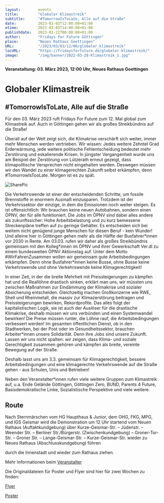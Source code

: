 ```yaml
---
layout:        events
title:         "Globaler Klimastreik"
subtitle:      "#TomorrowIsToLate, Alle auf die Straße"
date:          2023-03-03T12:00:00+01:00
etime:         2023-03-03T14:00:00+01:00
publishdate:   2023-02-22T00:00:00+01:00
author:        "Fridays for Future Göttingen"
place:         "Neues Rathaus Goettingen"
URL:           "/2023/03/03/12/00/globaler_klimastreik"
locURL:        "https://fridaysforfuture.de/globaler-klimastreik/"
image:         "/img/banner/2022-03-28-Klimastreik_1.jpg"
---
```


**Veranstaltung: 03. März 2023, 12:00 Uhr, Neues Rathaus Goettingen**

Globaler Klimastreik
===========

\#TomorrowIsToLate, Alle auf die Straße
-----------
Für den 03. März 2023 ruft Fridays For Future zum 12. Mal global zum Klimastreik auf. Auch in Göttingen gehen wir als großes Streikbündnis auf die Straße!

Überall auf der Welt zeigt sich, die Klimakrise verschärft sich weiter, immer mehr Menschen werden vertrieben. Wir wissen: Jedes weitere Zehntel Grad Erderwärmung, jede weitere politische Fehlentscheidung bedeutet mehr Zerstörung und eskalierende Krisen. In jüngster Vergangenheit wurde uns am Beispiel der Zerstörung von Lützerath erneut gezeigt, dass klimapolitische Versprechen nicht eingehalten werden. Deswegen müssen wir den Wandel zu einer klimagerechten Zukunft selbst erkämpfen, denn #TomorrowIsTooLate. Morgen ist es zu spät.

![SharePic](/img/event/2023-03-03-Sharepic_Klimastreik.png)

Die Verkehrswende ist einer der entscheidenden Schritte, um fossile Brennstoffe in enormem Ausmaß einzusparen. Trotzdem ist der Verkehrssektor der einzige, in dem die Emissionen noch weiter steigen. Es ist offensichtlich: Wir brauchen keine neuen Autobahnen, sondern einen ÖPNV, der für alle funktioniert. Die Jobs im ÖPNV sind dabei alles andere als zukunftssicher: Hohe Arbeitsbelastung und zu kurz bemessene Streckenpläne treffen auf zu geringe Gehälter. Es entscheiden sich bei weitem nicht genügend junge Menschen für diesen Beruf - kein Wunder! Und alleine hier in Göttingen gehen mehr als die Hälfte der
Busfahrer\*innen vor 2030 in Rente. Am 03.03. rufen wir daher als großes Streikbündnis gemeinsam mit den
Kolleg\*innen im ÖPNV und ihrer Gewerkschaft Ver.di zu einem bundesweiten ÖPNV Aktionstag auf. Unter dem Motto #WirFahrenZusammen wollen wir gemeinsam gute Arbeitsbedingungen erkämpfen. Denn ohne
Busfahrer\*innen keine Busse, ohne Busse keine Verkehrswende und ohne Verkehrswende keine Klimagerechtigkeit!

In einer Zeit, in der die breite Mehrheit mit Preissteigerungen zu kämpfen hat und die Reallöhne drastisch sinken, erklärt man uns, wir müssten uns zwischen Maßnahmen zur Eindämmung der Klimakrise und sozialer Absicherung entscheiden. Gleichzeitig machen Großkonzerne wie RWE, Shell und Rheinmetall, die massiv zur Klimazerstörung beitragen und Preissteigerungen bewirken, Rekordprofite. Das alles folgt der kapitalistischen Logik, sie ist auch der Auslöser für die drastische Klimakrise, deshalb müssen wir uns verbünden und einen Systemwandel bewirken! Die Preise müssen runter, die Löhne rauf, die Arbeitsbedingungen verbessert werden! Im gesamten öffentlichen Dienst, ob in den Stadtwerken, bei der Post oder im Gesundheitssektor, brauchen
Arbeiter\*innen unsere Solidarität. Denn ihre Jobs sind unsere Zukunft. Lassen wir uns nicht spalten: wir zeigen, dass Klima- und soziale Gerechtigkeit zusammen gehören und kämpfen als breite, vereinte Bewegung auf der Straße.

Deshalb lasst uns am 3.3. gemeinsam für Klimagerechtigkeit, bessere Arbeitsbedingungen und eine klimagerechte Verkehrswende auf die Straße gehen - aus Schulen, Unis und Betrieben!

Neben den Veranstalter*innen rufen viele weitere Gruppen zum Klimastreik
auf, u.a. Ende Gelände Göttingen, Göttingen Zero, BUND, Parents 4
Future, Basisdemokratische Linke, Sozialistische Perspektive und viele
weitere.


Route
------

Nach Sternmärschen vom HG Haupthaus & Junior, dem OHG, FKG, MPG, und IGS
Geismar wird die Demonstration um 12 Uhr startend vom Neuen Rathaus (Auftaktkundgebung)
über Kurze-Geismar-Str. – Jüdenstr. – Weender Str. – Berliner Str./Bürgerstr. (Zwischenkundgebung) – Groner-Tor-Str. – Groner Str. – Lange-Geismar-Str. – Kurze-Geismar-Str.
wieder zu Neues Rathaus (Abschlusskundgebung) führen



durch die Innenstadt und wieder zum Rathaus ziehen.


Mehr Informationen beim [Veranstalter](https://fridaysforfuture.de/globaler-klimastreik/)

Die Originaldateien für Poster und Flyer sind hier für zwei Wochen zu
finden:

[Flyer](/img/event/2023-03-03-Flyer_Klimastreik.pdf)

[Poster](/img/event/2023-03-03-Poster_Klimastreik.pdf) 